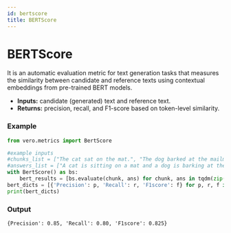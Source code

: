 ```yaml
---
id: bertscore
title: BERTScore
---
```


# **BERTScore**

It is an automatic evaluation metric for text generation tasks that measures the similarity between candidate and reference texts using contextual embeddings from pre-trained BERT models.
* **Inputs:** candidate (generated) text and reference text.
* **Returns:** precision, recall, and F1-score based on token-level similarity.

### **Example**
```py
from vero.metrics import BertScore

#example inputs
#chunks_list = ["The cat sat on the mat.", "The dog barked at the mailman."]
#answers_list = ["A cat is sitting on a mat and a dog is barking at the mailman."]
with BertScore() as bs:
    bert_results = [bs.evaluate(chunk, ans) for chunk, ans in tqdm(zip(chunks_list, answers_list), total=len(df_new))]
bert_dicts = [{'Precision': p, 'Recall': r, 'F1score': f} for p, r, f in bert_results]
print(bert_dicts)
```

### **Output**
```text
{Precision': 0.85, 'Recall': 0.80, 'F1score': 0.825}

